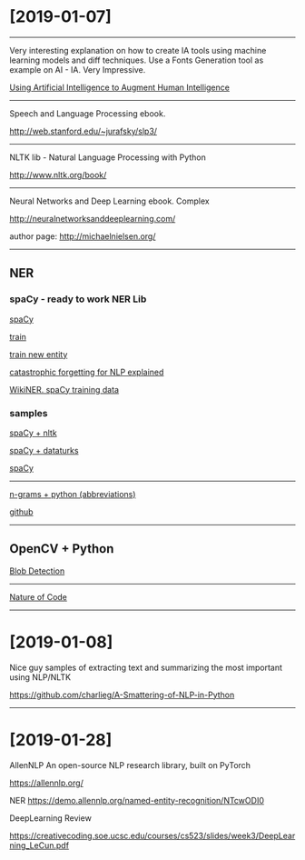 # [2019-01-07]

----

Very interesting explanation on how to create IA tools using machine learning models and diff techniques.
Use a Fonts Generation tool as example on AI - IA. Very Impressive.

[Using Artificial Intelligence to Augment Human Intelligence](https://distill.pub/2017/aia/)

----

Speech and Language Processing ebook.

http://web.stanford.edu/~jurafsky/slp3/

----

NLTK lib - Natural Language Processing with Python

http://www.nltk.org/book/

----

Neural Networks and Deep Learning ebook. Complex

http://neuralnetworksanddeeplearning.com/

author page: http://michaelnielsen.org/ 

----
## NER

### spaCy - ready to work NER Lib

[spaCy](https://spacy.io/usage/linguistic-features#section-named-entities)

[train](https://github.com/explosion/spaCy/blob/master/examples/training/train_ner.py)

[train new entity](https://github.com/explosion/spaCy/blob/master/examples/training/train_new_entity_type.py)

[catastrophic forgetting for NLP explained](https://explosion.ai/blog/pseudo-rehearsal-catastrophic-forgetting)

[WikiNER. spaCy training data](https://github.com/dice-group/FOX/tree/master/input/Wikiner)



### samples

[spaCy + nltk](https://towardsdatascience.com/named-entity-recognition-with-nltk-and-spacy-8c4a7d88e7da)

[spaCy + dataturks](https://github.com/DataTurks-Engg/Entity-Recognition-In-Resumes-SpaCy/blob/master/train.py)

[spaCy](https://towardsdatascience.com/a-review-of-named-entity-recognition-ner-using-automatic-summarization-of-resumes-5248a75de175)


----

[n-grams + python (abbreviations)](https://medium.com/swlh/a-machine-learning-model-to-understand-fancy-abbreviations-trained-on-tolkien-36601b73ecbb)

[github](https://github.com/avidale/weirdMath/blob/master/nlp/abbreviation_spellchecker_english.ipynb)


-----

## OpenCV + Python

[Blob Detection](https://www.learnopencv.com/blob-detection-using-opencv-python-c/)



-----

[Nature of Code](https://natureofcode.com/book/)

-----

# [2019-01-08]

Nice guy samples of extracting text and summarizing the most important using NLP/NLTK

https://github.com/charlieg/A-Smattering-of-NLP-in-Python

-----

# [2019-01-28]


AllenNLP An open-source NLP research library, built on PyTorch

https://allennlp.org/

NER    https://demo.allennlp.org/named-entity-recognition/NTcwODI0


DeepLearning Review

https://creativecoding.soe.ucsc.edu/courses/cs523/slides/week3/DeepLearning_LeCun.pdf
